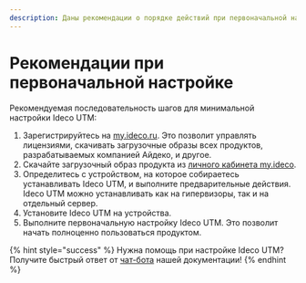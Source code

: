 ```yaml
---
description: Даны рекомендации о порядке действий при первоначальной настройке Ideco UTM.
---
```


# Рекомендации при первоначальной настройке

Рекомендуемая последовательность шагов для минимальной настройки Ideco UTM:

1. Зарегистрируйтесь на [my.ideco.ru](https://my.ideco.ru/). Это позволит управлять лицензиями, скачивать загрузочные образы всех продуктов, разрабатываемых компанией Айдеко, и другое.
2. Скачайте загрузочный образ продукта из [личного кабинета my.ideco](initial-action-my-ideco.md).
3. Определитесь с устройством, на которое собираетесь устанавливать Ideco UTM, и выполните предварительные действия. Ideco UTM можно устанавливать как на гипервизоры, так и на отдельный сервер.
4. Установите Ideco UTM на устройства.
5. Выполните первоначальную настройку Ideco UTM. Это позволит начать полноценно пользоваться продуктом.

{% hint style="success" %}
Нужна помощь при настройке Ideco UTM? Получите быстрый ответ от [чат-бота](https://gpt-docs.ideco.ru/) нашей документации!
{% endhint %}